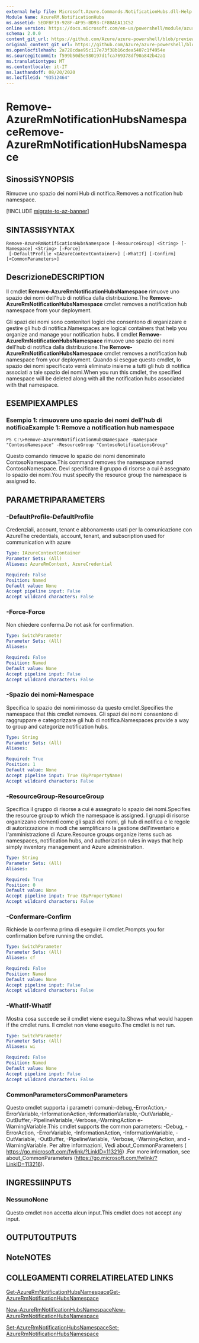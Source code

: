 ```yaml
---
external help file: Microsoft.Azure.Commands.NotificationHubs.dll-Help.xml
Module Name: AzureRM.NotificationHubs
ms.assetid: 5EDFBF19-928F-4F95-BD93-CF8BAEA11C52
online version: https://docs.microsoft.com/en-us/powershell/module/azurerm.notificationhubs/remove-azurermnotificationhubsnamespace
schema: 2.0.0
content_git_url: https://github.com/Azure/azure-powershell/blob/preview/src/ResourceManager/NotificationHubs/Commands.NotificationHubs/help/Remove-AzureRmNotificationHubsNamespace.md
original_content_git_url: https://github.com/Azure/azure-powershell/blob/preview/src/ResourceManager/NotificationHubs/Commands.NotificationHubs/help/Remove-AzureRmNotificationHubsNamespace.md
ms.openlocfilehash: 2a728cdae95c117e73f38b16cdea5407c1f4954e
ms.sourcegitcommit: f599b50d5e980197d1fca769378df90a842b42a1
ms.translationtype: MT
ms.contentlocale: it-IT
ms.lasthandoff: 08/20/2020
ms.locfileid: "93512464"
---
```

# <span data-ttu-id="c1408-101">Remove-AzureRmNotificationHubsNamespace</span><span class="sxs-lookup"><span data-stu-id="c1408-101">Remove-AzureRmNotificationHubsNamespace</span></span>

## <span data-ttu-id="c1408-102">Sinossi</span><span class="sxs-lookup"><span data-stu-id="c1408-102">SYNOPSIS</span></span>
<span data-ttu-id="c1408-103">Rimuove uno spazio dei nomi Hub di notifica.</span><span class="sxs-lookup"><span data-stu-id="c1408-103">Removes a notification hub namespace.</span></span>

[!INCLUDE [migrate-to-az-banner](../../includes/migrate-to-az-banner.md)]

## <span data-ttu-id="c1408-104">SINTASSI</span><span class="sxs-lookup"><span data-stu-id="c1408-104">SYNTAX</span></span>

```
Remove-AzureRmNotificationHubsNamespace [-ResourceGroup] <String> [-Namespace] <String> [-Force]
 [-DefaultProfile <IAzureContextContainer>] [-WhatIf] [-Confirm] [<CommonParameters>]
```

## <span data-ttu-id="c1408-105">Descrizione</span><span class="sxs-lookup"><span data-stu-id="c1408-105">DESCRIPTION</span></span>
<span data-ttu-id="c1408-106">Il cmdlet **Remove-AzureRmNotificationHubsNamespace** rimuove uno spazio dei nomi dell'hub di notifica dalla distribuzione.</span><span class="sxs-lookup"><span data-stu-id="c1408-106">The **Remove-AzureRmNotificationHubsNamespace** cmdlet removes a notification hub namespace from your deployment.</span></span>

<span data-ttu-id="c1408-107">Gli spazi dei nomi sono contenitori logici che consentono di organizzare e gestire gli hub di notifica.</span><span class="sxs-lookup"><span data-stu-id="c1408-107">Namespaces are logical containers that help you organize and manage your notification hubs.</span></span>
<span data-ttu-id="c1408-108">Il cmdlet **Remove-AzureRmNotificationHubsNamespace** rimuove uno spazio dei nomi dell'hub di notifica dalla distribuzione.</span><span class="sxs-lookup"><span data-stu-id="c1408-108">The **Remove-AzureRmNotificationHubsNamespace** cmdlet removes a notification hub namespace from your deployment.</span></span>
<span data-ttu-id="c1408-109">Quando si esegue questo cmdlet, lo spazio dei nomi specificato verrà eliminato insieme a tutti gli hub di notifica associati a tale spazio dei nomi.</span><span class="sxs-lookup"><span data-stu-id="c1408-109">When you run this cmdlet, the specified namespace will be deleted along with all the notification hubs associated with that namespace.</span></span>

## <span data-ttu-id="c1408-110">ESEMPI</span><span class="sxs-lookup"><span data-stu-id="c1408-110">EXAMPLES</span></span>

### <span data-ttu-id="c1408-111">Esempio 1: rimuovere uno spazio dei nomi dell'hub di notifica</span><span class="sxs-lookup"><span data-stu-id="c1408-111">Example 1: Remove a notification hub namespace</span></span>
```
PS C:\>Remove-AzureRmNotificationHubsNamespace -Namespace "ContosoNamespace" -ResourceGroup "ContosoNotificationsGroup"
```

<span data-ttu-id="c1408-112">Questo comando rimuove lo spazio dei nomi denominato ContosoNamespace.</span><span class="sxs-lookup"><span data-stu-id="c1408-112">This command removes the namespace named ContosoNamespace.</span></span>
<span data-ttu-id="c1408-113">Devi specificare il gruppo di risorse a cui è assegnato lo spazio dei nomi.</span><span class="sxs-lookup"><span data-stu-id="c1408-113">You must specify the resource group the namespace is assigned to.</span></span>

## <span data-ttu-id="c1408-114">PARAMETRI</span><span class="sxs-lookup"><span data-stu-id="c1408-114">PARAMETERS</span></span>

### <span data-ttu-id="c1408-115">-DefaultProfile</span><span class="sxs-lookup"><span data-stu-id="c1408-115">-DefaultProfile</span></span>
<span data-ttu-id="c1408-116">Credenziali, account, tenant e abbonamento usati per la comunicazione con Azure</span><span class="sxs-lookup"><span data-stu-id="c1408-116">The credentials, account, tenant, and subscription used for communication with azure</span></span>

```yaml
Type: IAzureContextContainer
Parameter Sets: (All)
Aliases: AzureRmContext, AzureCredential

Required: False
Position: Named
Default value: None
Accept pipeline input: False
Accept wildcard characters: False
```

### <span data-ttu-id="c1408-117">-Force</span><span class="sxs-lookup"><span data-stu-id="c1408-117">-Force</span></span>
<span data-ttu-id="c1408-118">Non chiedere conferma.</span><span class="sxs-lookup"><span data-stu-id="c1408-118">Do not ask for confirmation.</span></span>

```yaml
Type: SwitchParameter
Parameter Sets: (All)
Aliases: 

Required: False
Position: Named
Default value: None
Accept pipeline input: False
Accept wildcard characters: False
```

### <span data-ttu-id="c1408-119">-Spazio dei nomi</span><span class="sxs-lookup"><span data-stu-id="c1408-119">-Namespace</span></span>
<span data-ttu-id="c1408-120">Specifica lo spazio dei nomi rimosso da questo cmdlet.</span><span class="sxs-lookup"><span data-stu-id="c1408-120">Specifies the namespace that this cmdlet removes.</span></span>
<span data-ttu-id="c1408-121">Gli spazi dei nomi consentono di raggruppare e categorizzare gli hub di notifica.</span><span class="sxs-lookup"><span data-stu-id="c1408-121">Namespaces provide a way to group and categorize notification hubs.</span></span>

```yaml
Type: String
Parameter Sets: (All)
Aliases: 

Required: True
Position: 1
Default value: None
Accept pipeline input: True (ByPropertyName)
Accept wildcard characters: False
```

### <span data-ttu-id="c1408-122">-ResourceGroup</span><span class="sxs-lookup"><span data-stu-id="c1408-122">-ResourceGroup</span></span>
<span data-ttu-id="c1408-123">Specifica il gruppo di risorse a cui è assegnato lo spazio dei nomi.</span><span class="sxs-lookup"><span data-stu-id="c1408-123">Specifies the resource group to which the namespace is assigned.</span></span>
<span data-ttu-id="c1408-124">I gruppi di risorse organizzano elementi come gli spazi dei nomi, gli hub di notifica e le regole di autorizzazione in modi che semplificano la gestione dell'inventario e l'amministrazione di Azure.</span><span class="sxs-lookup"><span data-stu-id="c1408-124">Resource groups organize items such as namespaces, notification hubs, and authorization rules in ways that help simply inventory management and Azure administration.</span></span>

```yaml
Type: String
Parameter Sets: (All)
Aliases: 

Required: True
Position: 0
Default value: None
Accept pipeline input: True (ByPropertyName)
Accept wildcard characters: False
```

### <span data-ttu-id="c1408-125">-Confermare</span><span class="sxs-lookup"><span data-stu-id="c1408-125">-Confirm</span></span>
<span data-ttu-id="c1408-126">Richiede la conferma prima di eseguire il cmdlet.</span><span class="sxs-lookup"><span data-stu-id="c1408-126">Prompts you for confirmation before running the cmdlet.</span></span>

```yaml
Type: SwitchParameter
Parameter Sets: (All)
Aliases: cf

Required: False
Position: Named
Default value: None
Accept pipeline input: False
Accept wildcard characters: False
```

### <span data-ttu-id="c1408-127">-WhatIf</span><span class="sxs-lookup"><span data-stu-id="c1408-127">-WhatIf</span></span>
<span data-ttu-id="c1408-128">Mostra cosa succede se il cmdlet viene eseguito.</span><span class="sxs-lookup"><span data-stu-id="c1408-128">Shows what would happen if the cmdlet runs.</span></span> <span data-ttu-id="c1408-129">Il cmdlet non viene eseguito.</span><span class="sxs-lookup"><span data-stu-id="c1408-129">The cmdlet is not run.</span></span>

```yaml
Type: SwitchParameter
Parameter Sets: (All)
Aliases: wi

Required: False
Position: Named
Default value: None
Accept pipeline input: False
Accept wildcard characters: False
```

### <span data-ttu-id="c1408-130">CommonParameters</span><span class="sxs-lookup"><span data-stu-id="c1408-130">CommonParameters</span></span>
<span data-ttu-id="c1408-131">Questo cmdlet supporta i parametri comuni:-debug,-ErrorAction,-ErrorVariable,-InformationAction,-InformationVariable,-OutVariable,-OutBuffer,-PipelineVariable,-Verbose,-WarningAction e-WarningVariable.</span><span class="sxs-lookup"><span data-stu-id="c1408-131">This cmdlet supports the common parameters: -Debug, -ErrorAction, -ErrorVariable, -InformationAction, -InformationVariable, -OutVariable, -OutBuffer, -PipelineVariable, -Verbose, -WarningAction, and -WarningVariable.</span></span> <span data-ttu-id="c1408-132">Per altre informazioni, Vedi about_CommonParameters ( https://go.microsoft.com/fwlink/?LinkID=113216) .</span><span class="sxs-lookup"><span data-stu-id="c1408-132">For more information, see about_CommonParameters (https://go.microsoft.com/fwlink/?LinkID=113216).</span></span>

## <span data-ttu-id="c1408-133">INGRESSI</span><span class="sxs-lookup"><span data-stu-id="c1408-133">INPUTS</span></span>

### <span data-ttu-id="c1408-134">Nessuno</span><span class="sxs-lookup"><span data-stu-id="c1408-134">None</span></span>
<span data-ttu-id="c1408-135">Questo cmdlet non accetta alcun input.</span><span class="sxs-lookup"><span data-stu-id="c1408-135">This cmdlet does not accept any input.</span></span>

## <span data-ttu-id="c1408-136">OUTPUT</span><span class="sxs-lookup"><span data-stu-id="c1408-136">OUTPUTS</span></span>

## <span data-ttu-id="c1408-137">Note</span><span class="sxs-lookup"><span data-stu-id="c1408-137">NOTES</span></span>

## <span data-ttu-id="c1408-138">COLLEGAMENTI CORRELATI</span><span class="sxs-lookup"><span data-stu-id="c1408-138">RELATED LINKS</span></span>

[<span data-ttu-id="c1408-139">Get-AzureRmNotificationHubsNamespace</span><span class="sxs-lookup"><span data-stu-id="c1408-139">Get-AzureRmNotificationHubsNamespace</span></span>](./Get-AzureRmNotificationHubsNamespace.md)

[<span data-ttu-id="c1408-140">New-AzureRmNotificationHubsNamespace</span><span class="sxs-lookup"><span data-stu-id="c1408-140">New-AzureRmNotificationHubsNamespace</span></span>](./New-AzureRmNotificationHubsNamespace.md)

[<span data-ttu-id="c1408-141">Set-AzureRmNotificationHubsNamespace</span><span class="sxs-lookup"><span data-stu-id="c1408-141">Set-AzureRmNotificationHubsNamespace</span></span>](./Set-AzureRmNotificationHubsNamespace.md)


